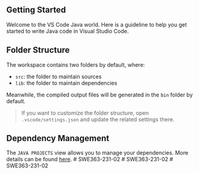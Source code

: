 ## Getting Started

Welcome to the VS Code Java world. Here is a guideline to help you get started to write Java code in Visual Studio Code.

## Folder Structure

The workspace contains two folders by default, where:

- `src`: the folder to maintain sources
- `lib`: the folder to maintain dependencies

Meanwhile, the compiled output files will be generated in the `bin` folder by default.

> If you want to customize the folder structure, open `.vscode/settings.json` and update the related settings there.

## Dependency Management

The `JAVA PROJECTS` view allows you to manage your dependencies. More details can be found [here](https://github.com/microsoft/vscode-java-dependency#manage-dependencies).
#   S W E 3 6 3 - 2 3 1 - 0 2  
 #   S W E 3 6 3 - 2 3 1 - 0 2  
 #   S W E 3 6 3 - 2 3 1 - 0 2  
 